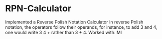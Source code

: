 # RPN-Calculator
Implemented a Reverse Polish Notation Calculator 
In reverse Polish notation, the operators follow their operands, for instance, to add 3 and 4, one would write 3 4 + rather than 3 + 4.
Worked with: MI
